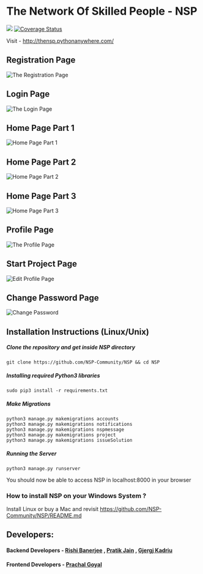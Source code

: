 # The Network Of Skilled People - NSP
<a href="https://travis-ci.com/NSP-Community/NSP"><img src="https://travis-ci.com/NSP-Community/NSP.svg?branch=master"></a>  <a href='https://coveralls.io/github/NSP-Community/NSP?branch=master'><img src='https://coveralls.io/repos/github/NSP-Community/NSP/badge.svg?branch=master' alt='Coverage Status' /></a>


Visit - http://thensp.pythonanywhere.com/

## Registration Page
![The Registration Page](https://i.imgur.com/S3qYQxv.jpg)

## Login Page
![The Login Page](https://i.imgur.com/lSky9uy.jpg)

## Home Page Part 1
![Home Page Part 1](https://i.imgur.com/IX9xsXz.jpg)

## Home Page Part 2
![Home Page Part 2](https://i.imgur.com/gQt5lho.jpg)

## Home Page Part 3
![Home Page Part 3](https://i.imgur.com/SFmL81J.jpg)

## Profile Page 
![The Profile Page](https://i.imgur.com/agKJpHR.jpg)

## Start Project Page
![Edit Profile Page](https://i.imgur.com/lmOrIwY.jpg)

## Change Password Page
![Change Password](https://i.imgur.com/CBat1bD.jpg)

## Installation Instructions (Linux/Unix)

##### Clone the repository and get inside NSP directory
```
git clone https://github.com/NSP-Community/NSP && cd NSP
```

##### Installing required Python3 libraries
```
sudo pip3 install -r requirements.txt
```

##### Make Migrations
```
python3 manage.py makemigrations accounts
python3 manage.py makemigrations notifications
python3 manage.py makemigrations nspmessage
python3 manage.py makemigrations project
python3 manage.py makemigrations issueSolution
```

##### Running the Server
```
python3 manage.py runserver
```

You should now be able to access NSP in localhost:8000 in your browser

### How to install NSP on your Windows System ?
Install Linux or buy a Mac and revisit https://github.com/NSP-Community/NSP/README.md

## Developers:
#### Backend Developers - <a href="https://github.com/rshrc">Rishi Banerjee</a> , <a href="https://github.com/pratikjain04">Pratik Jain</a> , <a href="https://github.com/gjergjk71">Gjergj Kadriu</a>
#### Frontend Developers - <a href="https://github.com/prachalgoyal03">Prachal Goyal</a>

